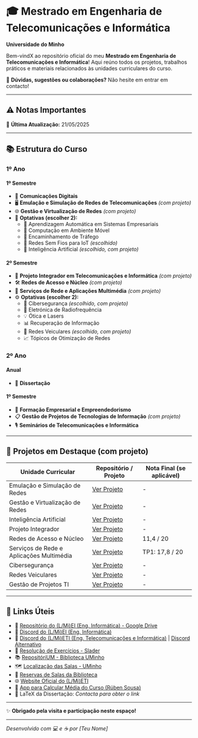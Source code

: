 # 🎓 Mestrado em Engenharia de Telecomunicações e Informática  
**Universidade do Minho**

Bem-vindX ao repositório oficial do meu **Mestrado em Engenharia de Telecomunicações e Informática**! Aqui reúno todos os projetos, trabalhos práticos e materiais relacionados às unidades curriculares do curso.

💬 **Dúvidas, sugestões ou colaborações?** Não hesite em entrar em contacto!

---

## ⚠️ Notas Importantes  
📅 **Última Atualização:** 21/05/2025

---

## 📚 Estrutura do Curso  

### 1º Ano

#### 1º Semestre  
- 📡 **Comunicações Digitais**  
- 🖥️ **Emulação e Simulação de Redes de Telecomunicações** _(com projeto)_  
- 🌐 **Gestão e Virtualização de Redes** _(com projeto)_  
- 🎯 **Optativas (escolher 2):**  
  - 🤖 Aprendizagem Automática em Sistemas Empresariais  
  - 📱 Computação em Ambiente Móvel  
  - 🚦 Encaminhamento de Tráfego  
  - 📶 Redes Sem Fios para IoT _(escolhido)_  
  - 🧠 Inteligência Artificial _(escolhido, com projeto)_  

#### 2º Semestre  
- 🔗 **Projeto Integrador em Telecomunicações e Informática** _(com projeto)_  
- 🛠️ **Redes de Acesso e Núcleo** _(com projeto)_  
- 🎥 **Serviços de Rede e Aplicações Multimédia** _(com projeto)_  
- ⚙️ **Optativas (escolher 2):**  
  - 🔐 Cibersegurança _(escolhido, com projeto)_  
  - 📡 Eletrónica de Radiofrequência  
  - 💡 Ótica e Lasers  
  - 📊 Recuperação de Informação  
  - 🚗 Redes Veiculares _(escolhido, com projeto)_  
  - 📈 Tópicos de Otimização de Redes  

### 2º Ano

#### Anual  
- 📄 **Dissertação**

#### 1º Semestre  
- 💼 **Formação Empresarial e Empreendedorismo**  
- 📋 **Gestão de Projetos de Tecnologias de Informação** _(com projeto)_  
- 🎙️ **Seminários de Telecomunicações e Informática**

---



## 🚀 Projetos em Destaque (com projeto)

| Unidade Curricular                      | Repositório / Projeto                         | Nota Final (se aplicável)               |
|---------------------------------------|-----------------------------------------------|----------------------------------------|
| Emulação e Simulação de Redes          | [Ver Projeto](./1ºano/1ºsemestre/Emulação%20e%20Simulação%20de%20Redes%20de%20Telecomunicações)            | -                                      |
| Gestão e Virtualização de Redes        | [Ver Projeto](./GestaoVirtualizacao)          | -                                      |
| Inteligência Artificial                | [Ver Projeto](./InteligenciaArtificial)       | -                                      |
| Projeto Integrador                     | [Ver Projeto](./ProjetoIntegrador)             | -                                      |
| Redes de Acesso e Núcleo               | [Ver Projeto](./RedesAcessoNucleo)             | 11,4 / 20                              |
| Serviços de Rede e Aplicações Multimédia | [Ver Projeto](./ServicosRedeMultimedia)       | TP1: 17,8 / 20 | TP2: 16,5 / 20          |
| Cibersegurança                        | [Ver Projeto](./Ciberseguranca)                | -                                      |
| Redes Veiculares                      | [Ver Projeto](./RedesVeiculares)               | -                                      |
| Gestão de Projetos TI                 | [Ver Projeto](./GestaoProjetosTI)              | -                                      |

---

## 🔗 Links Úteis

- 📂 [Repositório do (L/Mi)EI (Eng. Informática) - Google Drive](https://drive.google.com/drive/folders/1tBpWJmF0gvXJuGDTxpHNRdjJGYIjbHZZ)  
- 💬 [Discord do (L/Mi)EI (Eng. Informática)](https://discord.gg/m3kVwYM)  
- 💬 [Discord do (L/Mi)ETI (Eng. Telecomunicações e Informática)](https://discord.gg/R3gYuVa7QW) | [Discord Alternativo](https://discord.gg/Qv4wxwB)  
- 📖 [Resolução de Exercícios - Slader](https://www.slader.com)  
- 📚 [RepositóriUM - Biblioteca UMinho](https://repositorium.sdum.uminho.pt/)  
- 🗺️ [Localização das Salas - UMinho](https://whereis.uminho.pt/)  
- 🏫 [Reservas de Salas da Biblioteca](https://reservas.sdum.uminho.pt/)  
- 🌐 [Website Oficial do (L/Mi)ETI](http://mieti.eng.uminho.pt/)  
- 📱 [App para Calcular Média do Curso (Rúben Sousa)](https://play.google.com/store/apps/details?id=com.github.rubensousa.mieti&hl=en_US)  
- 📄 LaTeX da Dissertação: *Contacta para obter o link*

---

✨ **Obrigado pela visita e participação neste espaço!**

---

*Desenvolvido com 💻 e ☕ por [Teu Nome]*
